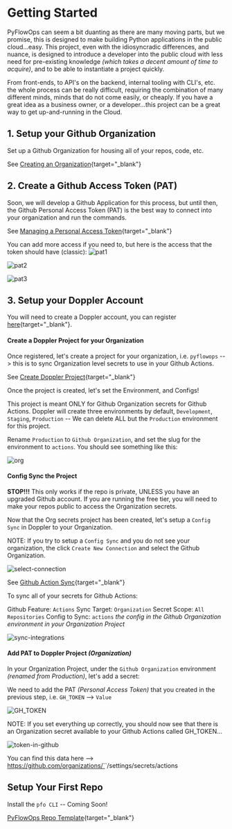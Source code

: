 # Getting Started

PyFlowOps can seem a bit duanting as there are many moving parts, but we
promise, this is designed to make building Python applications in the
public cloud...easy. This project, even with the idiosyncradic differences,
and nuance, is designed to introduce a developer into the public cloud with
less need for pre-existing knowledge _(which takes a decent amount of time to
acquire)_, and to be able to instantiate a project quickly.

From front-ends, to API's on the backend, internal tooling with CLI's, etc. the
whole process can be really difficult, requiring the combination of many different
minds, minds that do not come easily, or cheaply. If you have a great idea as a
business owner, or a developer...this project can be a great way to get up-and-running
in the Cloud.

## 1. Setup your Github Organization

Set up a Github Organization for housing all of your repos, code, etc.

See [Creating an Organization](https://docs.github.com/en/organizations/collaborating-with-groups-in-organizations/creating-a-new-organization-from-scratch){target="_blank"}

## 2. Create a Github Access Token (PAT)

Soon, we will develop a Github Application for this process, but until then, the Github Personal Access Token (PAT)
is the best way to connect into your organization and run the commands.

See [Managing a Personal Access Token](https://docs.github.com/en/authentication/keeping-your-account-and-data-secure/managing-your-personal-access-tokens){target="_blank"}

You can add more access if you need to, but here is the access that the token should have (classic):
![pat1](../img/pat-access-1.png)

![pat2](../img/pat-access-2.png)

![pat3](../img/pat-access-3.png)

## 3. Setup your Doppler Account

You will need to create a Doppler account, you can register [here](https://dashboard.doppler.com/register){target="_blank"}.

#### Create a Doppler Project for your Organization

Once registered, let's create a project for your organization, i.e. `pyflowops` --> this is to sync Organization
level secrets to use in your Github Actions.

See [Create Doppler Project](https://docs.doppler.com/docs/create-project){target="_blank"}

Once the project is created, let's set the Environment, and Configs!

This project is meant ONLY for Github Organization secrets for Github Actions. Doppler will create three environments by
default, `Development`, `Staging`, `Production` -- We can delete ALL but the `Production` environment for this project.

Rename `Production` to `Github Organization`, and set the slug for the environment to `actions`. You should see something like this:

![org](../img/project-github-org-env.png)

#### Config Sync the Project

**STOP!!!** This only works if the repo is private, UNLESS you have an upgraded Github account. If you are running the free tier, you will need
to make your repos public to access the Organization secrets.

Now that the Org secrets project has been created, let's setup a `Config Sync` in Doppler to your Organization.

NOTE: If you try to setup a `Config Sync` and you do not see your organization, the click `Create New Connection` and select
the Github Organization.

![select-connection](../img/doppler-select-connection.png)

See [Github Action Sync](https://docs.doppler.com/docs/github-actions){target="_blank"}

To sync all of your secrets for Github Actions:

Github Feature: `Actions`
Sync Target: `Organization`
Secret Scope: `All Repositories`
Config to Sync: `actions` _the config in the Github Organization environment in your Organization Project_

![sync-integrations](../img/sync-integration.png)

#### Add PAT to Doppler Project _(Organization)_

In your Organization Project, under the `Github Organization` environment _(renamed from Production)_, let's add a secret:

We need to add the PAT _(Personal Access Token)_ that you created in the previous step, i.e. `GH_TOKEN` --> `Value`

![GH_TOKEN](../img/gh-token.png)

NOTE: If you set everything up correctly, you should now see that there is an Organization secret available to your Github Actions
called GH_TOKEN...

![token-in-github](../img/token-in-github.png)

You can find this data here --> https://github.com/organizations/`<your-organization>`/settings/secrets/actions

## Setup Your First Repo

Install the `pfo CLI` -- Coming Soon!

[PyFlowOps Repo Template](https://github.com/pyflowops/base-repo-template){target="_blank"}
